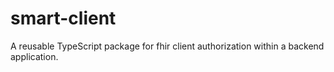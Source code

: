 # smart-client
A reusable TypeScript package for fhir client authorization within a backend application.
